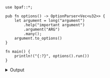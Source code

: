 
```no_run
use bpaf::*;

pub fn options() -> OptionParser<Vec<u32>> {
    let argument = long("argument")
        .help("important argument")
        .argument("ARG")
        .many();
    argument.to_options()
}

fn main() {
    println!("{:?}", options().run())
}
```

<details><summary>Output</summary>

Run inner parser as many times as possible collecting all the new results
First `false` is collected from a switch even if it is not consuming anything

<div class='bpaf-doc'>
$ app --argument 10 --argument 20<br>
[10, 20]
</div>


If there's no matching parameters - it would produce an empty vector.

<div class='bpaf-doc'>
$ app <br>
[]
</div>


In usage lines `many` items are indicated with `...`

<div class='bpaf-doc'>
$ app --help<br>
<p><b>Usage</b>: <tt><b>app</b></tt> [<tt><b>--argument</b></tt>=<tt><i>ARG</i></tt>]...</p><p><div>
<b>Available options:</b></div><dl><dt><tt><b>    --argument</b></tt>=<tt><i>ARG</i></tt></dt>
<dd>important argument</dd>
<dt><tt><b>-h</b></tt>, <tt><b>--help</b></tt></dt>
<dd>Prints help information</dd>
</dl>
</p>
<style>
div.bpaf-doc {
    padding: 14px;
    background-color:var(--code-block-background-color);
    font-family: "Source Code Pro", monospace;
    margin-bottom: 0.75em;
}
div.bpaf-doc dt { margin-left: 1em; }
div.bpaf-doc dd { margin-left: 3em; }
div.bpaf-doc dl { margin-top: 0; padding-left: 1em; }
div.bpaf-doc  { padding-left: 1em; }
</style>
</div>

</details>